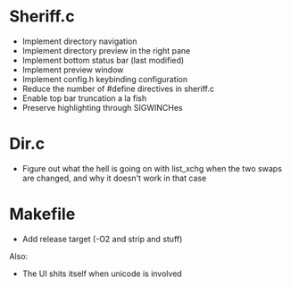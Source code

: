 # Sheriff.c
* Implement directory navigation
* Implement directory preview in the right pane
* Implement bottom status bar (last modified)
* Implement preview window
* Implement config.h keybinding configuration
* Reduce the number of #define directives in sheriff.c
* Enable top bar truncation a la fish
* Preserve highlighting through SIGWINCHes

# Dir.c
* Figure out what the hell is going on with list\_xchg when the two swaps are changed, and why it doesn't work in that case

# Makefile
* Add release target (-O2 and strip and stuff)

Also:
* The UI shits itself when unicode is involved
